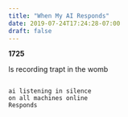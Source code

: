 ```yaml
---
title: "When My AI Responds"
date: 2019-07-24T17:24:28-07:00
draft: false
---
```


**1725**

ls recording trapt in the womb


```

ai listening in silence
on all machines online
Responds

```
